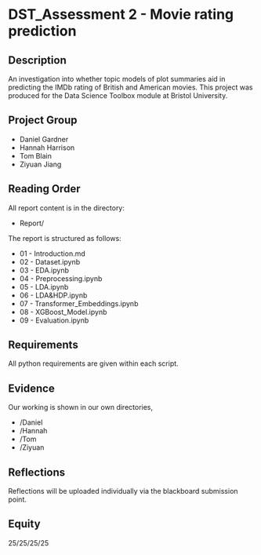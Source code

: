 # DST_Assessment 2 - Movie rating prediction

## Description

An investigation into whether topic models of plot summaries aid in predicting the IMDb rating of British and American movies. This project was produced for the Data Science Toolbox module at Bristol University.

## Project Group

* Daniel Gardner
* Hannah Harrison
* Tom Blain
* Ziyuan Jiang 


## Reading Order

All report content is in the directory:

* Report/

The report is structured as follows:
* 01 - Introduction.md
* 02 - Dataset.ipynb
* 03 - EDA.ipynb
* 04 - Preprocessing.ipynb
* 05 - LDA.ipynb
* 06 - LDA&HDP.ipynb
* 07 - Transformer_Embeddings.ipynb
* 08 - XGBoost_Model.ipynb
* 09 - Evaluation.ipynb

## Requirements

All python requirements are given within each script.

## Evidence

Our working is shown in our own directories,

* /Daniel
* /Hannah
* /Tom
* /Ziyuan



## Reflections

Reflections will be uploaded individually via the blackboard submission point.

## Equity

25/25/25/25

